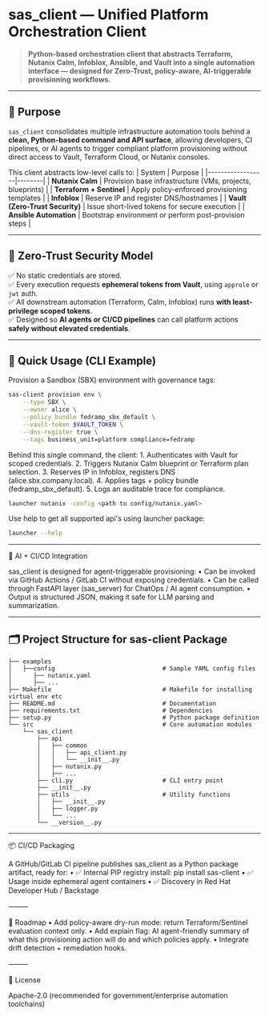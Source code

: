 # sas_client — Unified Platform Orchestration Client
> **Python-based orchestration client that abstracts Terraform, Nutanix Calm, Infoblox, Ansible, and Vault into a single automation interface — designed for Zero-Trust, policy-aware, AI-triggerable provisioning workflows.**

---

## 🎯 Purpose

`sas_client` consolidates multiple infrastructure automation tools behind a **clean, Python-based command and API surface**, allowing developers, CI pipelines, or AI agents to trigger compliant platform provisioning without direct access to Vault, Terraform Cloud, or Nutanix consoles.

This client abstracts low-level calls to:
| System            | Purpose |
|------------------|--------|
| **Nutanix Calm** | Provision base infrastructure (VMs, projects, blueprints) |
| **Terraform + Sentinel** | Apply policy-enforced provisioning templates |
| **Infoblox** | Reserve IP and register DNS/hostnames |
| **Vault (Zero-Trust Security)** | Issue short-lived tokens for secure execution |
| **Ansible Automation** | Bootstrap environment or perform post-provision steps |

---

## 🔐 Zero-Trust Security Model

✅ No static credentials are stored.  
✅ Every execution requests **ephemeral tokens from Vault**, using `approle` or `jwt` auth.  
✅ All downstream automation (Terraform, Calm, Infoblox) runs **with least-privilege scoped tokens**.  
✅ Designed so **AI agents or CI/CD pipelines** can call platform actions **safely without elevated credentials**.

---

## 🚀 Quick Usage (CLI Example)

Provision a Sandbox (SBX) environment with governance tags:

```bash
sas-client provision env \
    --type SBX \
    --owner alice \
    --policy_bundle fedramp_sbx_default \
    --vault-token $VAULT_TOKEN \
    --dns-register true \
    --tags business_unit=platform compliance=fedramp
```
Behind this single command, the client:
	1.	Authenticates with Vault for scoped credentials.
	2.	Triggers Nutanix Calm blueprint or Terraform plan selection.
	3.	Reserves IP in Infoblox, registers DNS (alice.sbx.company.local).
	4.	Applies tags + policy bundle (fedramp_sbx_default).
	5.	Logs an auditable trace for compliance.
    
```bash
launcher nutanix -config <path to config/nutanix.yaml>
```

Use help to get all supported api's using launcher package:
```bash
launcher --help
```

---

🧠 AI + CI/CD Integration

sas_client is designed for agent-triggerable provisioning:
	•	Can be invoked via GitHub Actions / GitLab CI without exposing credentials.
	•	Can be called through FastAPI layer (sas_server) for ChatOps / AI agent consumption.
	•	Output is structured JSON, making it safe for LLM parsing and summarization.
    
---

## 🗂️ Project Structure for sas-client Package

```
├── examples
│   ├──config                              # Sample YAML config files
│      ├── nutanix.yaml
│      ├── ...
├── Makefile                               # Makefile for installing virtual env etc
├── README.md                              # Documentation
├── requirements.txt                       # Dependencies 
├── setup.py                               # Python package definition
└── src                                    # Core automation modules
    └── sas_client
        ├── api
        │   ├── common
        │   │   ├── api_client.py
        │   │   └── __init__.py
        │   ├── nutanix.py
        │   ├── ...
        ├── cli.py                         # CLI entry point
        ├── __init__.py
        ├── utils                          # Utility functions
        │   ├── __init__.py
        │   ├── logger.py
        │   └── ...
        └── __version__.py
```

---

📦 CI/CD Packaging

A GitHub/GitLab CI pipeline publishes sas_client as a Python package artifact, ready for:
	•	✅ Internal PIP registry install: pip install sas-client
	•	✅ Usage inside ephemeral agent containers
	•	✅ Discovery in Red Hat Developer Hub / Backstage

⸻

🔭 Roadmap
	•	Add policy-aware dry-run mode: return Terraform/Sentinel evaluation context only.
	•	Add explain flag: AI agent-friendly summary of what this provisioning action will do and which policies apply.
	•	Integrate drift detection + remediation hooks.

⸻

📄 License

Apache-2.0 (recommended for government/enterprise automation toolchains)
